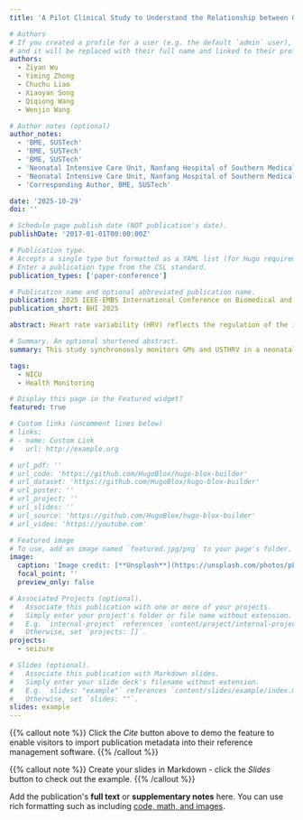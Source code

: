 ```yaml
---
title: 'A Pilot Clinical Study to Understand the Relationship between General Movements and Ultra-Short-Term HRV of Neonates'

# Authors
# If you created a profile for a user (e.g. the default `admin` user), write the username (folder name) here
# and it will be replaced with their full name and linked to their profile.
authors:
  - Ziyan Wu
  - Yiming Zhong
  - Chuchu Liao
  - Xiaoyan Song
  - Qiqiong Wang
  - Wenjin Wang

# Author notes (optional)
author_notes:
  - 'BME, SUSTech'
  - 'BME, SUSTech'
  - 'BME, SUSTech'
  - 'Neonatal Intensive Care Unit, Nanfang Hospital of Southern Medical University, China.'
  - 'Neonatal Intensive Care Unit, Nanfang Hospital of Southern Medical University, China.'
  - 'Corresponding Author, BME, SUSTech' 

date: '2025-10-29'
doi: ''

# Schedule page publish date (NOT publication's date).
publishDate: '2017-01-01T00:00:00Z'

# Publication type.
# Accepts a single type but formatted as a YAML list (for Hugo requirements).
# Enter a publication type from the CSL standard.
publication_types: ['paper-conference']

# Publication name and optional abbreviated publication name.
publication: 2025 IEEE-EMBS International Conference on Biomedical and Health Informatics.
publication_short: BHI 2025

abstract: Heart rate variability (HRV) reflects the regulation of the infant autonomic nervous system in neonatal care, and ultra-short-term (UST) HRV provides a faster response with higher time resolution. General movements (GMs) are indicators for the evaluation of neonatal neurological development. However, movements are often considered as a source of artifacts in HRV measurement and their physiological significance has been overlooked. This study synchronously monitors GMs and USTHRV in a neonatal intensive care unit (NICU) to understand their physiological relationship, demonstrating the potential of UST-HRV in neonatal health monitoring. UST-HRV (a total of nine HRV parameters including RMSSD, SDNN, pNN20, LF, HF, LF/HF, SD1, SD2, SD1/SD2) is extracted from denoised electrocardiography (ECG) signals, and GMs are measured by an RGB camera with the optical flow method. Our clinical study shows that LF has a strong temporal correlation with GMs, with an average Pearson correlation coefficient of -0.623. Significant changes (p<0.05 for t-statistic in the linear mixed effects model) in UST-HRV are observed in SDNN, SD2, SD1/SD2, LF, HF and LF/HF before, during and after GMs. Such relationship indicates that the variation of UST-HRV is a quick and sensitive indicator for state changes such as GMs, providing an indication for clinical evaluation in dynamic events.

# Summary. An optional shortened abstract.
summary: This study synchronously monitors GMs and USTHRV in a neonatal intensive care unit (NICU) to understand their physiological relationship, demonstrating the potential of UST-HRV in neonatal health monitoring.

tags:
  - NICU
  - Health Monitoring

# Display this page in the Featured widget?
featured: true

# Custom links (uncomment lines below)
# links:
# - name: Custom Link
#   url: http://example.org

# url_pdf: ''
# url_code: 'https://github.com/HugoBlox/hugo-blox-builder'
# url_dataset: 'https://github.com/HugoBlox/hugo-blox-builder'
# url_poster: ''
# url_project: ''
# url_slides: ''
# url_source: 'https://github.com/HugoBlox/hugo-blox-builder'
# url_video: 'https://youtube.com'

# Featured image
# To use, add an image named `featured.jpg/png` to your page's folder.
image:
  caption: 'Image credit: [**Unsplash**](https://unsplash.com/photos/pLCdAaMFLTE)'
  focal_point: ''
  preview_only: false

# Associated Projects (optional).
#   Associate this publication with one or more of your projects.
#   Simply enter your project's folder or file name without extension.
#   E.g. `internal-project` references `content/project/internal-project/index.md`.
#   Otherwise, set `projects: []`.
projects:
  - seizure

# Slides (optional).
#   Associate this publication with Markdown slides.
#   Simply enter your slide deck's filename without extension.
#   E.g. `slides: "example"` references `content/slides/example/index.md`.
#   Otherwise, set `slides: ""`.
slides: example
---
```


{{% callout note %}}
Click the _Cite_ button above to demo the feature to enable visitors to import publication metadata into their reference management software.
{{% /callout %}}

{{% callout note %}}
Create your slides in Markdown - click the _Slides_ button to check out the example.
{{% /callout %}}

Add the publication's **full text** or **supplementary notes** here. You can use rich formatting such as including [code, math, and images](https://docs.hugoblox.com/content/writing-markdown-latex/).
